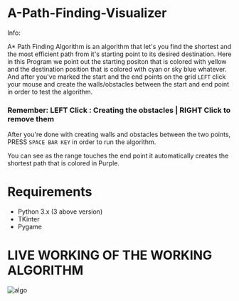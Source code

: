 # A-Path-Finding-Visualizer

Info:

A* Path Finding Algorithm is an algorithm that let's you find the shortest and the most efficient path from it's starting point to its desired destination.
Here in this Program we point out the starting positon that is colored with yellow and the destination position that is colored with cyan or sky blue whatever. And after you've marked the start and the end points on the grid `LEFT` click your mouse and create the walls/obstacles between the start and end point in order to test the algorithm.

### Remember: LEFT Click : Creating the obstacles | RIGHT Click to remove them

After you're done with creating walls and obstacles between the two points, PRESS `SPACE BAR KEY` in order to run the algorithm.

You can see as the range touches the end point it automatically creates the shortest path that is colored in Purple.

# Requirements
- Python 3.x (3 above version)
- TKinter
- Pygame

# LIVE WORKING OF THE WORKING ALGORITHM

![algo](https://user-images.githubusercontent.com/58136275/119929234-c2436e80-bf9a-11eb-8620-5f3ccca3889b.gif)

